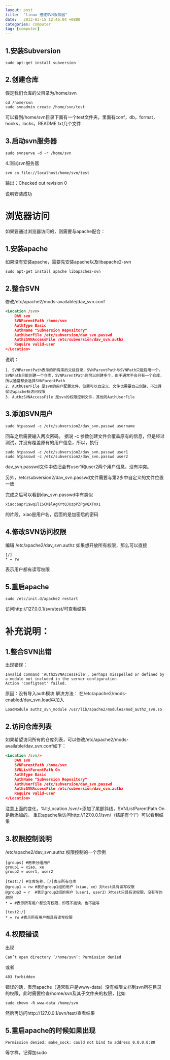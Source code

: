 ```yaml
---
layout: post
title:  "linux 搭建SVN服务器"
date:   2013-03-15 12:46:04 +0800
categories: computer
tag: [computer]
---
```


## 1.安装Subversion

```shell
sudo apt-get install subversion
```

## 2.创建仓库

假定我们仓库的父目录为/home/svn

```shell
cd /home/svn
sudo svnadmin create /home/svn/test
```
可以看到/home/svn目录下面有一个test文件夹，里面有conf，db，format，hooks，locks，README.txt几个文件

## 3.启动svn服务器

```shell
sudo svnserve -d -r /home/svn
```
4.测试svn服务器

```shell
svn co file://localhost/home/svn/test
```
输出：Checked out revision 0

说明安装成功

# 浏览器访问

如果要通过浏览器访问的，则需要与apache配合：

## 1.安装apache

如果没有安装apache，需要先安装apache以及libapache2-svn

```shell
sudo apt-get install apache libapache2-svn
```

## 2.整合SVN

修改/etc/apache2/mods-available/dav_svn.conf

```xml
<Location /svn>
    DAV svn
    SVNParentPath /home/svn
    AuthType Basic
    AuthName "Subversion Repository"
    AuthUserFile /etc/subversion/dav_svn.passwd
    AuthzSVNAccessFile /etc/subversion/dav_svn.authz
    Require valid-user
</Location>
```
说明：

    1. SVNParentPath表示的所有库的父级目录，SVNParentPath与SVNPath只能启用一个。SVNPath只能创建一个仓库，SVNParentPath则可以创建多个，由于通常不会只有一个仓库，所以通常都会选择SVNParentPath
    2. AuthUserFile 是svn的用户配置文件，位置可以自定义，文件也需要自己创建，不过得保证apache有访问权限
    3. AuthzSVNAccessFile 是svn的权限控制文件，其他同AuthUserFile

## 3.添加SVN用户

```shell
sudo htpasswd -c /etc/subversion2/dav_svn.passwd username
```
回车之后需要输入两次密码。
据说 -c 参数创建文件会覆盖原有的信息，但是经过测试，并没有覆盖原有的用户信息，所以，执行

```shell
sudo htpasswd -c /etc/subversion2/dav_svn.passwd user1
sudo htpasswd -c /etc/subversion2/dav_svn.passwd user2
```
dav_svn.passwd文件中依旧会有user1和user2两个用户信息，没有冲突。

另外，/etc/subversion2/dav_svn.passwd文件需要与第2步中自定义的文件位置一致

完成之后可以看到dav_svn.passwd中有类似

    xiao:$apr1$wq1l1SCM$lAgKYtQJUzpPZPgvQXTnX1
    
的片段，xiao是用户名，后面的是加密后的密码

## 4.修改SVN访问权限

编辑 /etc/apache2/dav_svn.authz
如果想开放所有权限，那么可以直接

    [/]
    * = rw
    
表示用户都有读写权限

## 5.重启apache

```shell
sudo /etc/init.d/apache2 restart
```

访问http://127.0.0.1/svn/test/可查看结果

# 补充说明：

## 1.整合SVN出错

出现错误：

    Invalid command 'AuthzSVNAccessFile', perhaps misspelled or defined by a module not included in the server configuration
    Action 'configtest' failed.
    
原因：没有导入auth模块
解决方法：
在/etc/apache2/mods-enabled/dav_svn.load中加入

    LoadModule authz_svn_module /usr/lib/apache2/modules/mod_authz_svn.so
    
## 2.访问仓库列表

如果希望访问所有的仓库列表，可以修改/etc/apache2/mods-available/dav_svn.conf如下：


```xml
<Location /svn/>
    DAV svn
    SVNParentPath /home/svn
    SVNListParentPath On
    AuthType Basic
    AuthName "Subversion Repository"
    AuthUserFile /etc/subversion/dav_svn.passwd
    AuthzSVNAccessFile /etc/subversion/dav_svn.authz
    Require valid-user
</Location>
```

注意上面的变化，%lt;Location /svn/>添加了尾部斜线，SVNListParentPath On是新添加的。
重启apache后访问http://127.0.0.1/svn/（结尾有个’/'）可以看到结果

## 3.权限控制说明

/etc/apache2/dav_svn.authz 权限控制的一个示例

    [groups] #用来分组用户
    group1 = xiao, xe
    group2 = user1, user2
     
    [test:/] #仓库名称，[/]表示所有仓库
    @group1 = rw #表示group1组的用户（xiao, xe）对test具有读写权限
    @group2 = r  #表示group2组的用户（user1, user2）对test只具有读权限，没有写的权限
    * = #表示所有用户都没有权限，即既不能读，也不能写
     
    [test2:/]
    * = rw #表示所有用户都具有读写权限
    
## 4.权限错误

出现

    Can’t open directory ‘/home/svn’: Permission denied

或者

    403 forbidden

错误的话，表示apache（通常账户是www-data）没有权限文档到svn所在目录的权限，此时需要检查/home/svn及其子文件夹的权限，比如

```shell
sudo chown -R www-data /home/svn
```

然后再访问http://127.0.0.1/svn/test/查看结果

## 5.重启apache的时候如果出现

    Permission denied: make_sock: could not bind to address 0.0.0.0:80
    
等字样，记得加sudo
